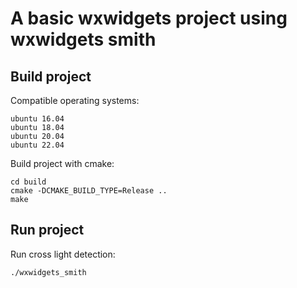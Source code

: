 # A basic wxwidgets project using wxwidgets smith

## Build project
Compatible operating systems:
```
ubuntu 16.04
ubuntu 18.04
ubuntu 20.04
ubuntu 22.04
```
Build project with cmake:
```
cd build
cmake -DCMAKE_BUILD_TYPE=Release ..
make
```

## Run project
Run cross light detection:
```
./wxwidgets_smith
```
